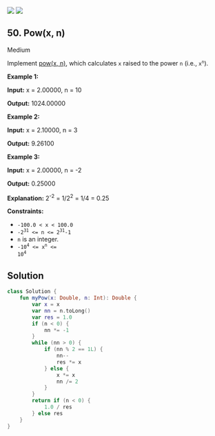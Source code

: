 [![](https://img.shields.io/github/stars/javadev/LeetCode-in-Kotlin?label=Stars&style=flat-square)](https://github.com/javadev/LeetCode-in-Kotlin)
[![](https://img.shields.io/github/forks/javadev/LeetCode-in-Kotlin?label=Fork%20me%20on%20GitHub%20&style=flat-square)](https://github.com/javadev/LeetCode-in-Kotlin/fork)

## 50\. Pow(x, n)

Medium

Implement [pow(x, n)](http://www.cplusplus.com/reference/valarray/pow/), which calculates `x` raised to the power `n` (i.e., <code>x<sup>n</sup></code>).

**Example 1:**

**Input:** x = 2.00000, n = 10

**Output:** 1024.00000

**Example 2:**

**Input:** x = 2.10000, n = 3

**Output:** 9.26100

**Example 3:**

**Input:** x = 2.00000, n = -2

**Output:** 0.25000

**Explanation:** 2<sup>\-2</sup> = 1/2<sup>2</sup> = 1/4 = 0.25

**Constraints:**

*   `-100.0 < x < 100.0`
*   <code>-2<sup>31</sup> <= n <= 2<sup>31</sup>-1</code>
*   `n` is an integer.
*   <code>-10<sup>4</sup> <= x<sup>n</sup> <= 10<sup>4</sup></code>

## Solution

```kotlin
class Solution {
    fun myPow(x: Double, n: Int): Double {
        var x = x
        var nn = n.toLong()
        var res = 1.0
        if (n < 0) {
            nn *= -1
        }
        while (nn > 0) {
            if (nn % 2 == 1L) {
                nn--
                res *= x
            } else {
                x *= x
                nn /= 2
            }
        }
        return if (n < 0) {
            1.0 / res
        } else res
    }
}
```